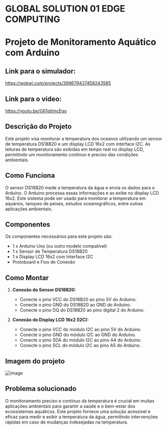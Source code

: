 # GLOBAL SOLUTION 01 EDGE COMPUTING

# Projeto de Monitoramento Aquático com Arduino

## Link para o simulador:
https://wokwi.com/projects/399679437458243585

## Link para o vídeo:
https://youtu.be/G61qitmcEgo

## Descrição do Projeto
Este projeto visa monitorar a temperatura dos oceanos utilizando um sensor de temperatura DS18B20 e um display LCD 16x2 com interface I2C. As leituras de temperatura são exibidas em tempo real no display LCD, permitindo um monitoramento contínuo e preciso das condições ambientais.

## Como Funciona
O sensor DS18B20 mede a temperatura da água e envia os dados para o Arduino. O Arduino processa essas informações e as exibe no display LCD 16x2. Este sistema pode ser usado para monitorar a temperatura em aquários, tanques de peixes, estudos oceanográficos, entre outras aplicações ambientais.

## Componentes
Os componentes necessários para este projeto são:
* 1 x Arduino Uno (ou outro modelo compatível)
* 1 x Sensor de Temperatura DS18B20
* 1 x Display LCD 16x2 com Interface I2C
* Protoboard e Fios de Conexão

## Como Montar
1. **Conexão do Sensor DS18B20:**
   - Conecte o pino VCC do DS18B20 ao pino 5V do Arduino.
   - Conecte o pino GND do DS18B20 ao GND do Arduino.
   - Conecte o pino DQ do DS18B20 ao pino digital 2 do Arduino.

2. **Conexão do Display LCD 16x2 (I2C):**
   - Conecte o pino VCC do módulo I2C ao pino 5V do Arduino.
   - Conecte o pino GND do módulo I2C ao GND do Arduino.
   - Conecte o pino SDA do módulo I2C ao pino A4 do Arduino.
   - Conecte o pino SCL do módulo I2C ao pino A5 do Arduino.

## Imagem do projeto
![image](https://github.com/aarthurbf/gs01edgecomputing/assets/161460625/fa15cbd0-2d2d-41b8-8bba-3769497cb5cf)


## Problema solucionado
O monitoramento preciso e contínuo da temperatura é crucial em muitas aplicações ambientais para garantir a saúde e o bem-estar dos ecossistemas aquáticos. Este projeto fornece uma solução acessível e eficaz para medir e exibir a temperatura da água, permitindo intervenções rápidas em caso de mudanças indesejadas na temperatura.
